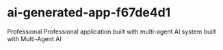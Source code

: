 # ai-generated-app-f67de4d1
Professional Professional application built with multi-agent AI system built with Multi-Agent AI

